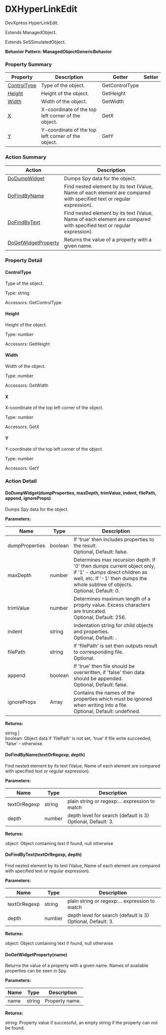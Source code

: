 # DXHyperLinkEdit

DevXpress HyperLinkEdit.
 
Extends ManagedObject.

Extends SeSSimulatedObject.





**Behavior Pattern: ManagedObjectGenericBehavior**


<!-- ============================== property summary ========================== -->

	

### Property Summary

| **Property** | **Description** | **Getter** | **Setter** |
| ------------ | --------------- | ---------- | ---------- |
| [ControlType](#ControlType) | Type of the object. | GetControlType |  |
| [Height](#Height) | Height of the object. | GetHeight |  |
| [Width](#Width) | Width of the object. | GetWidth |  |
| [X](#X) | X-coordinate of the top left corner of the object. | GetX |  |
| [Y](#Y) | Y-coordinate of the top left corner of the object. | GetY |  |



	
<!-- ============================== action summary ========================== -->



### Action Summary

|  **Action** | **Description** | 
| ----------- | --------------- |
|	[DoDumpWidget](#DoDumpWidget) | Dumps Spy data for the object. |
|	[DoFindByName](#DoFindByName) | Find nested element by its text (Value, Name of each element are compared with specified text or regular expression). |
|	[DoFindByText](#DoFindByText) | Find nested element by its text (Value, Name of each element are compared with specified text or regular expression). |
|	[DoGetWidgetProperty](#DoGetWidgetProperty) | Returns the value of a property with a given name. |




<!-- ============================== property detail ========================== -->
	
### Property Detail
		
<a name="ControlType"></a>
#### ControlType


Type of the object.

			
	
			
Type: string
			
			
Accessors: GetControlType
			
		
<a name="Height"></a>
#### Height


Height of the object.

			
	
			
Type: number
			
			
Accessors: GetHeight
			
		
<a name="Width"></a>
#### Width


Width of the object.

			
	
			
Type: number
			
			
Accessors: GetWidth
			
		
<a name="X"></a>
#### X


X-coordinate of the top left corner of the object.

			
	
			
Type: number
			
			
Accessors: GetX
			
		
<a name="Y"></a>
#### Y


Y-coordinate of the top left corner of the object.

			
	
			
Type: number
			
			
Accessors: GetY
			
		
	
	
<!-- ============================== action detail ========================== -->
	
### Action Detail
		
<a name="DoDumpWidget"></a>    
#### DoDumpWidget(dumpProperties, maxDepth, trimValue, indent, filePath, append, ignoreProps)

Dumps Spy data for the object.


**Parameters:**

|	**Name** | **Type** | **Description** |
| ---------- | -------- | --------------- |
| dumpProperties | boolean |	If 'true' then includes properties to the result.<br>Optional, Default: false. |
| maxDepth | number |	Determines max recursion depth. If '0' then dumps current object only, if '1' - dumps direct children as well, etc. If '-1' then dumps the whole subtree of objects.<br>Optional, Default: 0. |
| trimValue | number |	Determines maximum length of a proprty value. Excess characters are truncated.<br>Optional, Default: 256. |
| indent | string |	Indentation string for child objects and properties.<br>Optional, Default: \. |
| filePath | string |	If 'filePath' is set then outputs result to corresponding file.<br>Optional. |
| append | boolean |	If 'true' then file should be overwritten, if 'false' then data should be appended.<br>Optional, Default: false. |
| ignoreProps | Array |	Contains the names of the properties which must be ignored when writing into a file.<br>Optional, Default: undefined. |




**Returns:**

string | <br>boolean: Object data if 'filePath' is not set, 'true' if file write succeeded, 'false' - otherwise.



<a name="see.also.dxhyperlinkedit.dodumpwidget"></a>

<a name="DoFindByName"></a>    
#### DoFindByName(textOrRegexp, depth)

Find nested element by its text (Value, Name of each element are compared with specified text or regular expression).


**Parameters:**

|	**Name** | **Type** | **Description** |
| ---------- | -------- | --------------- |
| textOrRegexp | string |	plain string or regexp:... expression to match |
| depth | number |	depth level for search (default is 3)<br>Optional, Default: 3. |




**Returns:**

object: Object containing text if found, null otherwise



<a name="see.also.dxhyperlinkedit.dofindbyname"></a>

<a name="DoFindByText"></a>    
#### DoFindByText(textOrRegexp, depth)

Find nested element by its text (Value, Name of each element are compared with specified text or regular expression).


**Parameters:**

|	**Name** | **Type** | **Description** |
| ---------- | -------- | --------------- |
| textOrRegexp | string |	plain string or regexp:... expression to match |
| depth | number |	depth level for search (default is 3)<br>Optional, Default: 3. |




**Returns:**

object: Object containing text if found, null otherwise



<a name="see.also.dxhyperlinkedit.dofindbytext"></a>

<a name="DoGetWidgetProperty"></a>    
#### DoGetWidgetProperty(name)

Returns the value of a property with a given name. Names of available properties can be seen in Spy.


**Parameters:**

|	**Name** | **Type** | **Description** |
| ---------- | -------- | --------------- |
| name | string |	Property name. |




**Returns:**

string: Property value if successful, an empty string if the property can not be found.



<a name="see.also.dxhyperlinkedit.dogetwidgetproperty"></a>

	


